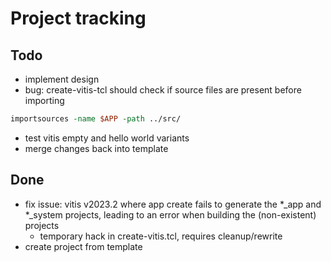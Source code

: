 # Project tracking

## Todo

- implement design
- bug: create-vitis-tcl should check if source files are present before importing

```tcl
importsources -name $APP -path ../src/
```

- test vitis empty and hello world variants
- merge changes back into template


## Done

- fix issue: vitis v2023.2 where app create fails to generate the *_app and *_system projects, leading to an error when building the (non-existent) projects
  - temporary hack in create-vitis.tcl, requires cleanup/rewrite
- create project from template
